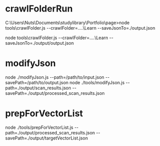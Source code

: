 # crawlFolderRun
C:\Users\Nuts\Documents\studylibrary\Portfolio\page>node tools\crawlFolder.js --crawlFolder=..\..\Learn --saveJsonTo=./output.json

node tools\crawlFolder.js --crawlFolder=..\..\Learn --saveJsonTo=./output/output.json

# modifyJson
node ./modifyJson.js --path=/path/to/input.json --savePath=/path/to/output.json
node ./tools/modifyJson.js --path=./output/scan_results.json --savePath=./output/processed_scan_results.json

# prepForVectorList
node ./tools/prepForVectorList.js --path=./output/processed_scan_results.json --savePath=./output/targetVectorList.json